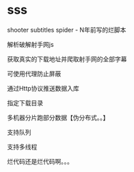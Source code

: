 sss
===

shooter subtitles spider - N年前写的烂脚本

解析破解射手网js

获取真实的下载地址并爬取射手网的全部字幕

可使用代理防止屏蔽

通过Http协议推送数据入库

指定下载目录

多机器分片跑部分数据【伪分布式。。】

支持队列

支持多线程

烂代码还是烂代码啊。。。
